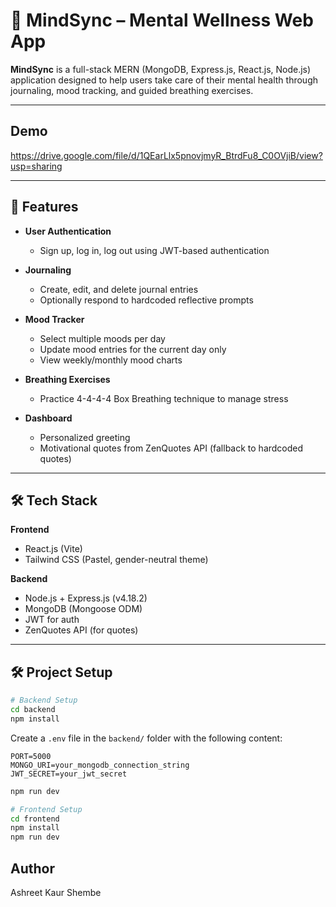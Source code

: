 # 🧠 MindSync – Mental Wellness Web App

**MindSync** is a full-stack MERN (MongoDB, Express.js, React.js, Node.js) application designed to help users take care of their mental health through journaling, mood tracking, and guided breathing exercises.

---

## Demo
https://drive.google.com/file/d/1QEarLlx5pnovjmyR_BtrdFu8_C0OVjiB/view?usp=sharing

---

## 🌟 Features

- **User Authentication**
  - Sign up, log in, log out using JWT-based authentication

- **Journaling**
  - Create, edit, and delete journal entries
  - Optionally respond to hardcoded reflective prompts

- **Mood Tracker**
  - Select multiple moods per day
  - Update mood entries for the current day only
  - View weekly/monthly mood charts 

- **Breathing Exercises**
  - Practice 4-4-4-4 Box Breathing technique to manage stress

- **Dashboard**
  - Personalized greeting
  - Motivational quotes from ZenQuotes API (fallback to hardcoded quotes)

---

## 🛠️ Tech Stack

**Frontend**  
- React.js (Vite)  
- Tailwind CSS (Pastel, gender-neutral theme)  

**Backend**  
- Node.js + Express.js (v4.18.2)  
- MongoDB (Mongoose ODM)  
- JWT for auth  
- ZenQuotes API (for quotes)  

---

## 🛠️ Project Setup

```bash
# Backend Setup
cd backend
npm install
```

Create a `.env` file in the `backend/` folder with the following content:

```env
PORT=5000
MONGO_URI=your_mongodb_connection_string
JWT_SECRET=your_jwt_secret
```

```bash
npm run dev
```

```bash
# Frontend Setup
cd frontend
npm install
npm run dev
```
## Author
 Ashreet Kaur Shembe

